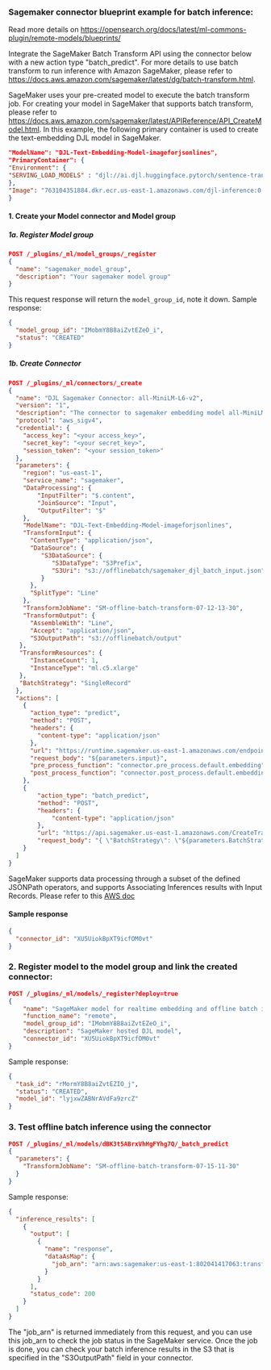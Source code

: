 ### Sagemaker connector blueprint example for batch inference:

Read more details on https://opensearch.org/docs/latest/ml-commons-plugin/remote-models/blueprints/

Integrate the SageMaker Batch Transform API using the connector below with a new action type "batch_predict". 
For more details to use batch transform to run inference with Amazon SageMaker, please refer to https://docs.aws.amazon.com/sagemaker/latest/dg/batch-transform.html.

SageMaker uses your pre-created model to execute the batch transform job. For creating your model in SageMaker
that supports batch transform, please refer to https://docs.aws.amazon.com/sagemaker/latest/APIReference/API_CreateModel.html. In this example, the following primary 
container is used to create the text-embedding DJL model in SageMaker.
```json
"ModelName": "DJL-Text-Embedding-Model-imageforjsonlines",
"PrimaryContainer": {
"Environment": {
"SERVING_LOAD_MODELS" : "djl://ai.djl.huggingface.pytorch/sentence-transformers/all-MiniLM-L6-v2"
},
"Image": "763104351884.dkr.ecr.us-east-1.amazonaws.com/djl-inference:0.22.1-cpu-full"
}
```
#### 1. Create your Model connector and Model group

##### 1a. Register Model group
```json
POST /_plugins/_ml/model_groups/_register
{
  "name": "sagemaker_model_group",
  "description": "Your sagemaker model group"
}
```
This request response will return the `model_group_id`, note it down.
Sample response:
```json
{
  "model_group_id": "IMobmY8B8aiZvtEZeO_i",
  "status": "CREATED"
}
```

##### 1b. Create Connector
```json
POST /_plugins/_ml/connectors/_create
{
  "name": "DJL Sagemaker Connector: all-MiniLM-L6-v2",
  "version": "1",
  "description": "The connector to sagemaker embedding model all-MiniLM-L6-v2",
  "protocol": "aws_sigv4",
  "credential": {
    "access_key": "<your access_key>",
    "secret_key": "<your secret_key>",
    "session_token": "<your session_token>"
  },
  "parameters": {
    "region": "us-east-1",
    "service_name": "sagemaker",
    "DataProcessing": {
        "InputFilter": "$.content",
        "JoinSource": "Input",
        "OutputFilter": "$"
    },
    "ModelName": "DJL-Text-Embedding-Model-imageforjsonlines",
    "TransformInput": { 
      "ContentType": "application/json",
      "DataSource": { 
         "S3DataSource": { 
            "S3DataType": "S3Prefix",
            "S3Uri": "s3://offlinebatch/sagemaker_djl_batch_input.json"
         }
      },
      "SplitType": "Line"
    },
    "TransformJobName": "SM-offline-batch-transform-07-12-13-30",
    "TransformOutput": { 
      "AssembleWith": "Line",
      "Accept": "application/json",
      "S3OutputPath": "s3://offlinebatch/output"
   },
   "TransformResources": { 
      "InstanceCount": 1,
      "InstanceType": "ml.c5.xlarge"
   },
   "BatchStrategy": "SingleRecord"
  },
  "actions": [
    {
      "action_type": "predict",
      "method": "POST",
      "headers": {
        "content-type": "application/json"
      },
      "url": "https://runtime.sagemaker.us-east-1.amazonaws.com/endpoints/OpenSearch-sagemaker-060124023703/invocations",
      "request_body": "${parameters.input}",
      "pre_process_function": "connector.pre_process.default.embedding",
      "post_process_function": "connector.post_process.default.embedding"
    },
    {
        "action_type": "batch_predict",
        "method": "POST",
        "headers": {
            "content-type": "application/json"
        },
        "url": "https://api.sagemaker.us-east-1.amazonaws.com/CreateTransformJob",
        "request_body": "{ \"BatchStrategy\": \"${parameters.BatchStrategy}\", \"ModelName\": \"${parameters.ModelName}\", \"DataProcessing\" : ${parameters.DataProcessing}, \"TransformInput\": ${parameters.TransformInput}, \"TransformJobName\" : \"${parameters.TransformJobName}\", \"TransformOutput\" : ${parameters.TransformOutput}, \"TransformResources\" : ${parameters.TransformResources}}"
    }
  ]
}
```
SageMaker supports data processing through a subset of the defined JSONPath operators, and supports Associating Inferences results with Input Records. 
Please refer to this [AWS doc](https://docs.aws.amazon.com/sagemaker/latest/dg/batch-transform-data-processing.html)

#### Sample response
```json
{
  "connector_id": "XU5UiokBpXT9icfOM0vt"
}
```

### 2. Register model to the model group and link the created connector:

```json
POST /_plugins/_ml/models/_register?deploy=true
{
    "name": "SageMaker model for realtime embedding and offline batch inference",
    "function_name": "remote",
    "model_group_id": "IMobmY8B8aiZvtEZeO_i",
    "description": "SageMaker hosted DJL model",
    "connector_id": "XU5UiokBpXT9icfOM0vt"
}
```
Sample response:
```json
{
  "task_id": "rMormY8B8aiZvtEZIO_j",
  "status": "CREATED",
  "model_id": "lyjxwZABNrAVdFa9zrcZ"
}
```
### 3. Test offline batch inference using the connector

```json
POST /_plugins/_ml/models/dBK3t5ABrxVhHgFYhg7Q/_batch_predict
{
  "parameters": {
    "TransformJobName": "SM-offline-batch-transform-07-15-11-30"
  }
}
```
Sample response:
```json
{
  "inference_results": [
    {
      "output": [
        {
          "name": "response",
          "dataAsMap": {
            "job_arn": "arn:aws:sagemaker:us-east-1:802041417063:transform-job/SM-offline-batch-transform"
          }
        }
      ],
      "status_code": 200
    }
  ]
}
```
The "job_arn" is returned immediately from this request, and you can use this job_arn to check the job status 
in the SageMaker service. Once the job is done, you can check your batch inference results in the S3 that is 
specified in the "S3OutputPath" field in your connector.